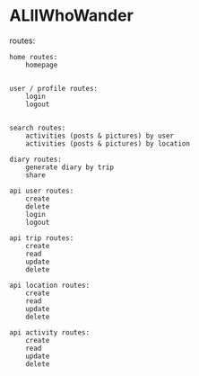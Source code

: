 # ALllWhoWander

routes: 

    home routes:
        homepage


    user / profile routes:
        login 
        logout
        

    search routes:
        activities (posts & pictures) by user
        activities (posts & pictures) by location

    diary routes:
        generate diary by trip 
        share

    api user routes:
        create
        delete
        login
        logout
    
    api trip routes:
        create
        read
        update
        delete
    
    api location routes: 
        create
        read
        update
        delete
    
    api activity routes:
        create
        read
        update
        delete
